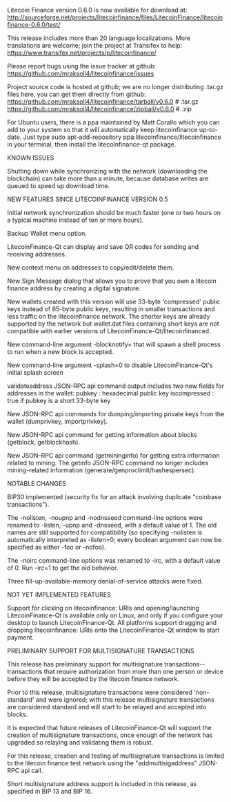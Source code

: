 Litecoin Finance version 0.6.0 is now available for download at:
http://sourceforge.net/projects/litecoinfinance/files/LitecoinFinance/litecoinfinance-0.6.0/test/

This release includes more than 20 language localizations.
More translations are welcome; join the
project at Transifex to help:
https://www.transifex.net/projects/p/litecoinfinance/

Please report bugs using the issue tracker at github:
https://github.com/mraksoll4/litecoinfinance/issues

Project source code is hosted at github; we are no longer
distributing .tar.gz files here, you can get them
directly from github:
https://github.com/mraksoll4/litecoinfinance/tarball/v0.6.0  # .tar.gz
https://github.com/mraksoll4/litecoinfinance/zipball/v0.6.0  # .zip

For Ubuntu users, there is a ppa maintained by Matt Corallo which
you can add to your system so that it will automatically keep
litecoinfinance up-to-date.  Just type
sudo apt-add-repository ppa:litecoinfinance/litecoinfinance
in your terminal, then install the litecoinfinance-qt package.


KNOWN ISSUES

Shutting down while synchronizing with the network
(downloading the blockchain) can take more than a minute,
because database writes are queued to speed up download
time.


NEW FEATURES SINCE LITECOINFINANCE VERSION 0.5

Initial network synchronization should be much faster
(one or two hours on a typical machine instead of ten or more
hours).

Backup Wallet menu option.

LitecoinFinance-Qt can display and save QR codes for sending
and receiving addresses.

New context menu on addresses to copy/edit/delete them.

New Sign Message dialog that allows you to prove that you
own a litecoin finance address by creating a digital
signature.

New wallets created with this version will
use 33-byte 'compressed' public keys instead of
65-byte public keys, resulting in smaller
transactions and less traffic on the litecoinfinance
network. The shorter keys are already supported
by the network but wallet.dat files containing
short keys are not compatible with earlier
versions of LitecoinFinance-Qt/litecoinfinanced.

New command-line argument -blocknotify=<command>
that will spawn a shell process to run <command> 
when a new block is accepted.

New command-line argument -splash=0 to disable
LitecoinFinance-Qt's initial splash screen

validateaddress JSON-RPC api command output includes
two new fields for addresses in the wallet:
pubkey : hexadecimal public key
iscompressed : true if pubkey is a short 33-byte key

New JSON-RPC api commands for dumping/importing
private keys from the wallet (dumprivkey, importprivkey).

New JSON-RPC api command for getting information about
blocks (getblock, getblockhash).

New JSON-RPC api command (getmininginfo) for getting
extra information related to mining. The getinfo
JSON-RPC command no longer includes mining-related
information (generate/genproclimit/hashespersec).



NOTABLE CHANGES

BIP30 implemented (security fix for an attack involving
duplicate "coinbase transactions").

The -nolisten, -noupnp and -nodnsseed command-line
options were renamed to -listen, -upnp and -dnsseed,
with a default value of 1. The old names are still
supported for compatibility (so specifying -nolisten
is automatically interpreted as -listen=0; every
boolean argument can now be specified as either
-foo or -nofoo).

The -noirc command-line options was renamed to
-irc, with a default value of 0. Run -irc=1 to
get the old behavior.

Three fill-up-available-memory denial-of-service
attacks were fixed.


NOT YET IMPLEMENTED FEATURES

Support for clicking on litecoinfinance: URIs and
opening/launching LitecoinFinance-Qt is available only on Linux,
and only if you configure your desktop to launch
LitecoinFinance-Qt. All platforms support dragging and dropping
litecoinfinance: URIs onto the LitecoinFinance-Qt window to start
payment.


PRELIMINARY SUPPORT FOR MULTISIGNATURE TRANSACTIONS

This release has preliminary support for multisignature
transactions-- transactions that require authorization
from more than one person or device before they
will be accepted by the litecoin finance network.

Prior to this release, multisignature transactions
were considered 'non-standard' and were ignored;
with this release multisignature transactions are
considered standard and will start to be relayed
and accepted into blocks.

It is expected that future releases of LitecoinFinance-Qt
will support the creation of multisignature transactions,
once enough of the network has upgraded so relaying
and validating them is robust.

For this release, creation and testing of multisignature
transactions is limited to the litecoin finance test network using
the "addmultisigaddress" JSON-RPC api call.

Short multisignature address support is included in this
release, as specified in BIP 13 and BIP 16.
